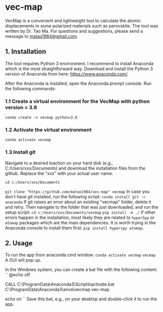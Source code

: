 # vec-map
VecMap is a convenient and lightweight tool to calculate the atomic displacements in some polarized materials such as perovskite. The tool was written by Dr. Tao Ma. For questions and suggestions, please send a message to matao1984@gmail.com.

## 1. Installation
The tool requires Python 3 environment. I recommend to install Anaconda which is the most straightforward way. Download and install the Python 3 version of Anaconda from here: https://www.anaconda.com/.

After the Anaconda is installed, open the Anaconda prompt console. Run the following commands:

### 1.1 Create a virtual environment for the VecMap with python version = 3.8
``conda create -n vecmap python=3.8``
### 1.2 Activate the virtual environment
``conda activate vecmap``
### 1.3 Install git 
Navigate to a desired loaction on your hard disk (e.g., C:/Users/xxx/Documents) and download the installation files from the github. Replace the "xxx" with your actual user name.

``cd c:/Users/xxx/Documents``

``git clone "https://github.com/matao1984/vec-map" vecmap``
In case you don't have git installed, run the following script:
``conda install git -c anaconda``
If git raises an error about an existing "vecmap" folder, delete it and retry.
Then navigate to the folder that was just downloaded, and run the setup script:
``cd c:/Users/xxx/Documents/vecmap``
``pip install -e ./``
If other errors happen in the installation, most likely they are related to ``hyperSpy`` or ``atomap`` packages which are the main dependencies. It is worth trying in the Anaconda console to install them first: ``pip install hyperspy atomap``.

## 2. Usage
To run the app from anaconda cmd window:
``conda activate vecmap``
``vecmap``
A GUI will pop up.

In the Windows system, you can create a bat file with the following content:
``
@echo off

CALL  C:\ProgramData\Anaconda3\Scripts\activate.bat C:\ProgramData\Anaconda3\envs\vecmap
vec-map

echo on 
``
Save this bat, e.g., on your desktop and double-click it to run the app.
